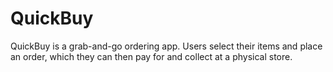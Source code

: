 # QuickBuy
QuickBuy is a grab-and-go ordering app. Users select their items and place an order, 
which they can then pay for and collect at a physical store.
